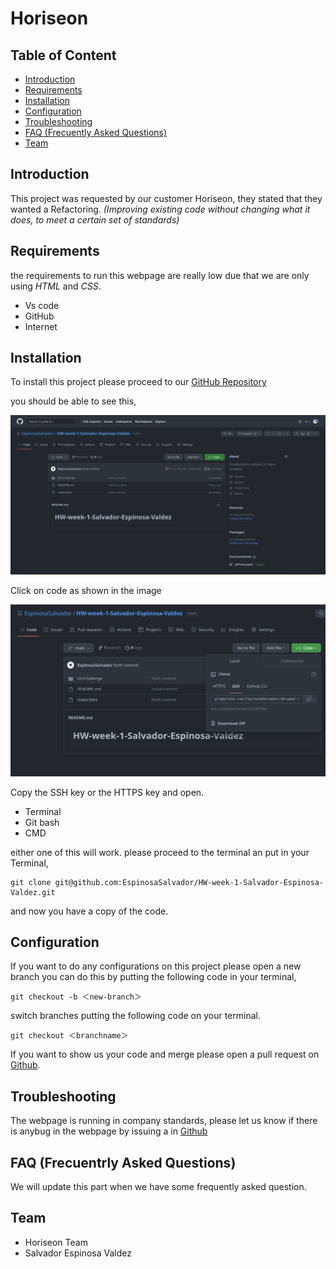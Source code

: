 # Horiseon

## Table of Content

* [Introduction](#introduction)
* [Requirements](#requirements)
* [Installation](#installation)
* [Configuration](#configuration)
* [Troubleshooting](#troubleshooting)
* [FAQ (Frecuently Asked Questions)](#faq-frecuentrly-asked-questions)
* [Team](#team)

## Introduction

This project was requested by our customer Horiseon, they stated that they wanted a Refactoring. *(Improving existing code without changing what it does, to meet a certain set of standards)*

## Requirements

the requirements to run this webpage are really low due that we are only using *HTML* and *CSS*.

* Vs code
* GitHub
* Internet

## Installation

To install this project please proceed to our [GitHub Repository](https://github.com/EspinosaSalvador/HW-week-1-Salvador-Espinosa-Valdez)

you should be able to see this,

![Github Repository](./02-Challenge/Develop/assets/images/Github.png)

Click on code as shown in the image

![Click on Code](./02-Challenge/Develop/assets/images/Click-on-code.png)

Copy the SSH key or the HTTPS key and open.

* Terminal
* Git bash
* CMD

either one of this will work. please proceed to the terminal an put in your Terminal,

```
git clone git@github.com:EspinosaSalvador/HW-week-1-Salvador-Espinosa-Valdez.git
```
and now you have a copy of the code.

## Configuration

If you want to do any configurations on this project please open a new branch you can do this by putting the following code in your terminal,

```
git checkout -b ＜new-branch＞
```
switch branches putting the following code on your terminal.

```
git checkout ＜branchname＞
```
If you want to show us your code and merge please open a pull request on [Github](https://github.com/EspinosaSalvador/HW-week-1-Salvador-Espinosa-Valdez/pulls).

## Troubleshooting

The webpage is running in company standards, please let us know if there is anybug in the webpage by issuing a in [Github](https://github.com/EspinosaSalvador/HW-week-1-Salvador-Espinosa-Valdez/issues)

## FAQ (Frecuentrly Asked Questions)

We will update this part when we have some frequently asked question.

## Team

* Horiseon Team
* Salvador Espinosa Valdez